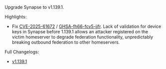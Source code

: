 Upgrade Synapse to v1.139.1.

Highlights:
* Fix [CVE-2025-61672](https://www.cve.org/CVERecord?id=CVE-2025-61672) / [GHSA-fh66-fcv5-jjfr](https://github.com/element-hq/synapse/security/advisories/GHSA-fh66-fcv5-jjfr). Lack of validation for device keys in Synapse before 1.139.1 allows an attacker registered on the victim homeserver to degrade federation functionality, unpredictably breaking outbound federation to other homeservers.

Full Changelogs:
* [v1.139.1](https://github.com/element-hq/synapse/releases/tag/v1.139.1)
